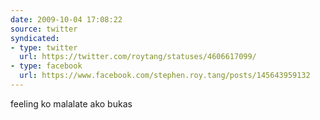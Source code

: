 ```yaml
---
date: 2009-10-04 17:08:22
source: twitter
syndicated:
- type: twitter
  url: https://twitter.com/roytang/statuses/4606617099/
- type: facebook
  url: https://www.facebook.com/stephen.roy.tang/posts/145643959132
---
```


feeling ko malalate ako bukas